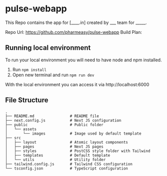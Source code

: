 # pulse-webapp
This Repo contains the app for [____.in] created by ___ team for _____.

Repo Url: https://github.com/pharmeasy/pulse-webapp
Build Plan: 

## Running local environment
To run your local environment you will need to have node and npm installed.

1. Run `npm install`
2. Open new terminal and run `npm run dev`

With the local environment you can access it via http://localhost:6000


## File Structure
```
.
├── README.md                # README file
├── next.config.js           # Next JS configuration
├── public                   # Public folder
│   └── assets
│       └── images           # Image used by default template
├── src
│   ├── layout               # Atomic layout components
│   ├── pages                # Next JS pages
│   ├── styles               # PostCSS style folder with Tailwind
│   ├── templates            # Default template
│   └── utils                # Utility folder
├── tailwind.config.js       # Tailwind CSS configuration
└── tsconfig.json            # TypeScript configuration
```